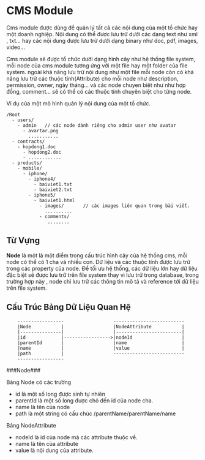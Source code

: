 CMS Module
===========

Cms module được dùng để quản lý tất cả các nội dung của một tổ chức hay một doanh nghiệp. Nội dung có thể được lưu trữ 
dưới các dạng text như xml , txt... hay các nội dung được lưu trữ dưới dạng binary như doc, pdf, images, video...

Cms module sẽ được tổ chức dưới dạng hình cây như hệ thống file system, mỗi node của cms module tương ứng với một file hay
một folder của file system. ngoài khả năng lưu trữ nội dung như một file mỗi node còn có khả năng lưu trữ các thuộc 
tính(Attribute) cho mỗi node như description, permission, owner, ngày tháng... và các node chuyen biệt như như hợp đồng, 
comment... sẽ có thể có các thuộc tính chuyên biệt cho từng node.

Ví dụ của một mô hình quản lý nội dung của một tổ chức.

    /Root
      - users/
        - admin   // các node dành riêng cho admin user như avatar
          - avartar.png
            ...........
      - contracts/
        - hopdong1.doc
          - hopdong2.doc
          - ............
      - products/
        - mobile/
          - iphone/
            - iphone4/
              - baiviet1.txt
              - baiviet2.txt
            - iphone5/
              - baiviet1.html
                - images/       // các images liên quan trong bài viết.
                  ..........
                - comments/
                   ........
Từ Vựng
--------

**Node** là một là một điểm trong cấu trúc hình cây của hệ thống cms, mỗi node có thể có 1 cha và nhiều con. Dữ liệu và
các thuộc tính được lưu trữ trong các property của node. Để tối ưu hệ thống, các dữ liệu lớn hay dữ liệu đặc biệt sẽ được 
lưu trữ trên file system thay vì lưu trữ trong database, trong trường hợp này , node chỉ lưu trữ các thông tin mô tả và 
reference tới dữ liệu trên file system.
 

Cấu Trúc Bảng Dữ Liệu Quan Hệ
------------------------------

        -----------------                  --------------------------
        |Node           |                  |NodeAttribute           |
        |---------------|                  |------------------------|
        |id             |----------------->|nodeId                  |
        |parentId       |                  |name                    |
        |name           |                  |value                   |
        |path           |                  --------------------------
        -----------------                                            


###Node###

Bảng Node có các trường

* id là một số long được sinh tự nhiên
* parentId là một số long được chỏ đến id của node cha.
* name là tên của node
* path là một string có cấu chúc  /parentName/parentName/name

Bảng NodeAttribute

* nodeId là id của node mà các attribute thuộc về.
* name là tên của attribute
* value là nội dung của attribute.
